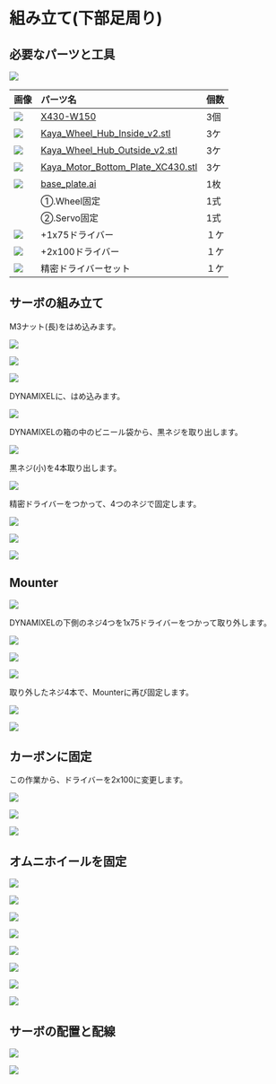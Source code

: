 # 組み立て(下部足周り)

## 必要なパーツと工具

![](./img/build001.jpg)

|画像|パーツ名|個数|
|:--|:--|:--|
|![](./img/xc430.jpg)|[X430-W150](https://e-shop.robotis.co.jp/product.php?id=303)|3個|
|![](./img/Kaya_Wheel_Hub_Inside_v2.jpg)|[Kaya_Wheel_Hub_Inside_v2.stl](https://github.com/ROBOTIS-JAPAN-GIT/kaya-robot/raw/jp_custom_kaya/cad-files/kaya_jp_v2/Kaya_Wheel_Hub_Inside_v2.stl)|3ケ|
|![](./img/Kaya_Wheel_Hub_Outside_v2.jpg)|[Kaya_Wheel_Hub_Outside_v2.stl](https://github.com/ROBOTIS-JAPAN-GIT/kaya-robot/raw/jp_custom_kaya/cad-files/kaya_jp_v2/Kaya_Wheel_Hub_Outside_v2.stl)|3ケ|
|![](./img/Kaya_Motor_Bottom_Plate_XC430.jpg)|[Kaya_Motor_Bottom_Plate_XC430.stl](https://github.com/FaBoPlatform/Kaya/raw/master/stl/Kaya_Motor_Bottom_for_XC430.stl)|3ケ|
|![](./img/carbon.jpg)|[base_plate.ai](https://github.com/FaBoPlatform/Kaya/raw/master/ai/base_plate.ai)|1枚|
||①.Wheel固定|1式|
||②.Servo固定|1式|
|![](./img/driver.jpg)|+1x75ドライバー|１ケ|
|![](./img/driver2.jpg)|+2x100ドライバー|１ケ|
|![](./img/driverset.jpg)|精密ドライバーセット|１ケ|

## サーボの組み立て

M3ナット(長)をはめ込みます。

![](./img/nat001.jpg)

![](./img/nat002.jpg)

![](./img/wheel001.jpg)

DYNAMIXELに、はめ込みます。

![](./img/wheel002.jpg)

DYNAMIXELの箱の中のビニール袋から、黒ネジを取り出します。

![](./img/wheel003.jpg)

黒ネジ(小)を4本取り出します。

![](./img/wheel004.jpg)

精密ドライバーをつかって、4つのネジで固定します。

![](./img/cdriver.jpg)

![](./img/wheel005.jpg)

![](./img/wheel006.jpg)

## Mounter

![](./img/mounter001.jpg)

DYNAMIXELの下側のネジ4つを1x75ドライバーをつかって取り外します。

![](./img/mounter003.jpg)

![](./img/1x75driver2.jpg)

![](./img/1x75driver001.jpg)

取り外したネジ4本で、Mounterに再び固定します。

![](./img/mounter004.jpg)

![](./img/mounter009.jpg)

## カーボンに固定

この作業から、ドライバーを2x100に変更します。

![](./img/driver2x100.jpg)

![](./img/mounter007.jpg)

![](./img/mounter006.jpg)

## オムニホイールを固定

![](./img/mount_wheel006.jpg)

![](./img/mount_wheel007.jpg)

![](./img/mount_wheel001.jpg)

![](./img/mount_wheel002.jpg)

![](./img/mount_wheel008.jpg)

![](./img/mount_wheel003.jpg)

![](./img/mount_wheel004.jpg)

![](./img/mount_wheel005.jpg)

## サーボの配置と配線

![](./img/ids001.jpg)

![](./img/ids002.jpg)